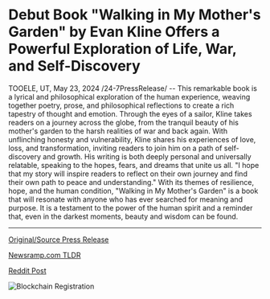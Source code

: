 # Debut Book "Walking in My Mother's Garden" by Evan Kline Offers a Powerful Exploration of Life, War, and Self-Discovery

TOOELE, UT, May 23, 2024 /24-7PressRelease/ -- This remarkable book is a lyrical and philosophical exploration of the human experience, weaving together poetry, prose, and philosophical reflections to create a rich tapestry of thought and emotion. Through the eyes of a sailor, Kline takes readers on a journey across the globe, from the tranquil beauty of his mother's garden to the harsh realities of war and back again.  With unflinching honesty and vulnerability, Kline shares his experiences of love, loss, and transformation, inviting readers to join him on a path of self-discovery and growth. His writing is both deeply personal and universally relatable, speaking to the hopes, fears, and dreams that unite us all.  "I hope that my story will inspire readers to reflect on their own journey and find their own path to peace and understanding."  With its themes of resilience, hope, and the human condition, "Walking in My Mother's Garden" is a book that will resonate with anyone who has ever searched for meaning and purpose. It is a testament to the power of the human spirit and a reminder that, even in the darkest moments, beauty and wisdom can be found. 

---

[Original/Source Press Release](https://www.24-7pressrelease.com/press-release/511133/debut-book-walking-in-my-mothers-garden-by-evan-kline-offers-a-powerful-exploration-of-life-war-and-self-discovery)
                    

[Newsramp.com TLDR](https://newsramp.com/curated-news/new-book-walking-in-my-mother-s-garden-takes-readers-on-a-journey-of-reflection-and-resilience/3672e21a8241275437d19c9700f2a25a) 

 



[Reddit Post](https://www.reddit.com/r/BookNews/comments/1cymsw1/new_book_walking_in_my_mothers_garden_takes/) 



![Blockchain Registration](https://cdn.newsramp.app/24-7PressRelease/qrcode/245/23/smogCe26.webp)